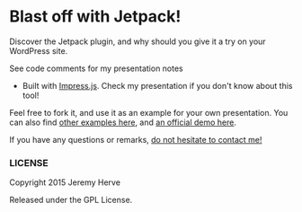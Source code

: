 Blast off with Jetpack!
============

Discover the Jetpack plugin, and why should you give it a try on your WordPress site.

See code comments for my presentation notes

* Built with [Impress.js](https://github.com/bartaz/impress.js). Check my presentation if you don't know about this tool!

Feel free to fork it, and use it as an example for your own presentation. You can also find [other examples here](https://github.com/bartaz/impress.js/wiki/Examples-and-demos), and [an official demo here](http://bartaz.github.com/impress.js/).


If you have any questions or remarks, [do not hesitate to contact me!](http://jeremy.hu/contact/)

### LICENSE

Copyright 2015 Jeremy Herve

Released under the GPL License.
